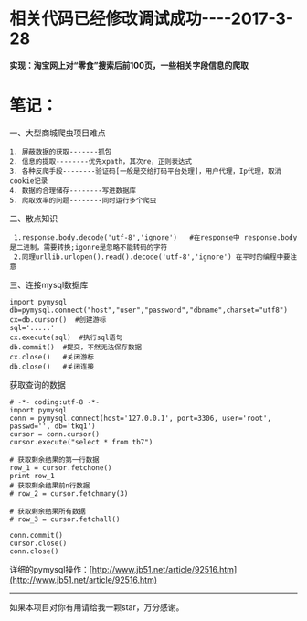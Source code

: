 # 相关代码已经修改调试成功----2017-3-28 #

**实现：淘宝网上对“零食”搜索后前100页，一些相关字段信息的爬取**

# 笔记： #

一、大型商城爬虫项目难点

	1. 屏蔽数据的获取-------抓包
	2. 信息的提取--------优先xpath，其次re，正则表达式
	3. 各种反爬手段--------验证码[一般是交给打码平台处理]，用户代理，Ip代理，取消cookie记录
	4. 数据的合理储存--------写进数据库
	5. 爬取效率的问题--------同时运行多个爬虫


二、散点知识

     1.response.body.decode('utf-8','ignore')   #在response中 response.body是二进制，需要转换;igonre是忽略不能转码的字符
     2.同理urllib.urlopen().read().decode('utf-8','ignore') 在平时的编程中要注意

三、连接mysql数据库

	import pymysql
	db=pymysql.connect("host","user","password","dbname",charset="utf8") 
	cx=db.cursor()  #创建游标
	sql='.....'
	cx.execute(sql)  #执行sql语句
	db.commit()  #提交，不然无法保存数据
	cx.close()   #关闭游标
	db.close()   #关闭连接


获取查询的数据

	# -*- coding:utf-8 -*-
	import pymysql
	conn = pymysql.connect(host='127.0.0.1', port=3306, user='root', passwd='', db='tkq1')
	cursor = conn.cursor()
	cursor.execute("select * from tb7")

	# 获取剩余结果的第一行数据
	row_1 = cursor.fetchone()
	print row_1
	# 获取剩余结果前n行数据
	# row_2 = cursor.fetchmany(3)
	
	# 获取剩余结果所有数据
	# row_3 = cursor.fetchall()
	
	conn.commit()
	cursor.close()
	conn.close()

详细的pymysql操作：[http://www.jb51.net/article/92516.htm](http://www.jb51.net/article/92516.htm)

----------
如果本项目对你有用请给我一颗star，万分感谢。
